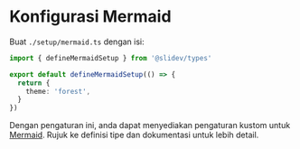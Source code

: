 # Konfigurasi Mermaid

<Environment type="client" />

Buat `./setup/mermaid.ts` dengan isi:

```ts
import { defineMermaidSetup } from '@slidev/types'

export default defineMermaidSetup(() => {
  return {
    theme: 'forest',
  }
})
```

Dengan pengaturan ini, anda dapat menyediakan pengaturan kustom untuk [Mermaid](https://mermaid-js.github.io/). Rujuk ke definisi tipe dan dokumentasi untuk lebih detail.
